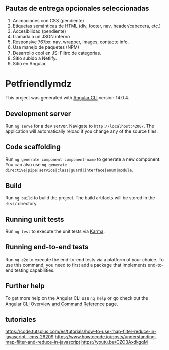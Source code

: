 ## Pautas de entrega opcionales seleccionadas
1.	Animaciones con CSS (pendiente)
2.	Etiquetas semánticas de HTML (div, footer, nav, header/cabecera, etc.)
3.	Accesibilidad (pendiente)
5.	Llamada a un JSON interno
6.	Responsive 767px: nav, wrapper, images, contacto info.
7.	Usa manejo de paquetes (NPM)
8.	Desarrollo cool en JS: Filtro de categorías.
9.	Sitio subido a Netlify.
10.	Sitio en Angular.


# Petfriendlymdz

This project was generated with [Angular CLI](https://github.com/angular/angular-cli) version 14.0.4.

## Development server

Run `ng serve` for a dev server. Navigate to `http://localhost:4200/`. The application will automatically reload if you change any of the source files.

## Code scaffolding

Run `ng generate component component-name` to generate a new component. You can also use `ng generate directive|pipe|service|class|guard|interface|enum|module`.

## Build

Run `ng build` to build the project. The build artifacts will be stored in the `dist/` directory.

## Running unit tests

Run `ng test` to execute the unit tests via [Karma](https://karma-runner.github.io).

## Running end-to-end tests

Run `ng e2e` to execute the end-to-end tests via a platform of your choice. To use this command, you need to first add a package that implements end-to-end testing capabilities.

## Further help

To get more help on the Angular CLI use `ng help` or go check out the [Angular CLI Overview and Command Reference](https://angular.io/cli) page.

## tutoriales
https://code.tutsplus.com/es/tutorials/how-to-use-map-filter-reduce-in-javascript--cms-26209
https://www.howtocode.io/posts/understanding-map-filter-and-reduce-in-javascript
https://youtu.be/CZO3AxdkgqM
